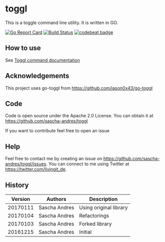 # toggl

This is a toggle command line utility. It is written in GO.

[![Go Report Card](https://goreportcard.com/badge/github.com/sascha-andres/toggl)](https://goreportcard.com/report/github.com/sascha-andres/toggl) [![Build Status](https://travis-ci.org/sascha-andres/toggl.svg?branch=master)](https://travis-ci.org/sascha-andres/toggl) [![codebeat badge](https://codebeat.co/badges/66adec90-4ccb-4d6a-94c6-484f11bd4c2a)](https://codebeat.co/projects/github-com-sascha-andres-toggl)

## How to use

See [Toggl command documentation](docs/toggl.md)

## Acknowledgements

This project uses go-toggl from https://github.com/jason0x43/go-toggl

## Code ##

Code is open source under the Apache 2.0 License. You can obtain it at https://github.com/sascha-andres/toggl

If you want to contribute feel free to open an issue

## Help

Feel free to contact me by creating an issue on https://github.com/sascha-andres/toggl/issues.
You can connect to me using Twitter at https://twitter.com/livingit_de.

## History

|Version|Authors|Description|
|---|---|---|
|20170111|Sascha Andres|Using original library|
|20170104|Sascha Andres|Refactorings|
|20170103|Sascha Andres|Forked library|
|20161215|Sascha Andres|Initial|

